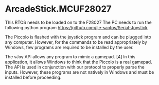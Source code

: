 # ArcadeStick.MCUF28027
This RTOS needs to be loaded on to the F28027 
The PC needs to run the following python program https://github.com/jle-santos/Serial-Joystick

The Piccolo is flashed with the joystick program and can be plugged into any computer. 
However, for the commands to be read appropriately by Windows, few programs are required to be installed by the user.  

The vJoy API allows any program to mimic a gamepad. [4] In this application, it allows Windows to think that the Piccolo is a real gamepad. The API is used in conjunction with our protocol to properly parse the inputs. However, these programs are not natively in Windows and must be installed before proceeding.
